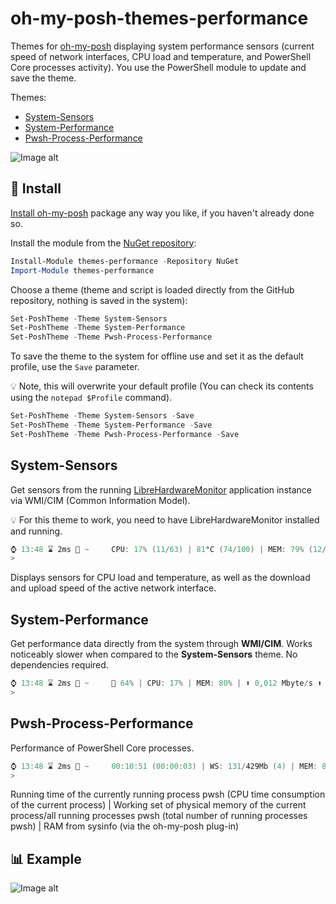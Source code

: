 # oh-my-posh-themes-performance

Themes for [oh-my-posh](https://github.com/jandedobbeleer/oh-my-posh) displaying system performance sensors (current speed of network interfaces, CPU load and temperature, and PowerShell Core processes activity). You use the PowerShell module to update and save the theme.

Themes:
- [System-Sensors](#system-sensors)
- [System-Performance](#system-performance)
- [Pwsh-Process-Performance](#pwsh-process-performance)

![Image alt](https://github.com/Lifailon/oh-my-posh-themes-performance/blob/rsa/image/Example.jpg)

## 🚀 Install

[Install oh-my-posh](https://ohmyposh.dev/docs/installation/windows) package any way you like, if you haven't already done so.

Install the module from the [NuGet repository](https://www.nuget.org/packages/themes-performance):

```PowerShell
Install-Module themes-performance -Repository NuGet
Import-Module themes-performance
```

Choose a theme (theme and script is loaded directly from the GitHub repository, nothing is saved in the system):

```PowerShell
Set-PoshTheme -Theme System-Sensors
Set-PoshTheme -Theme System-Performance
Set-PoshTheme -Theme Pwsh-Process-Performance
```

To save the theme to the system for offline use and set it as the default profile, use the `Save` parameter.

💡 Note, this will overwrite your default profile (You can check its contents using the `notepad $Profile` command).

```PowerShell
Set-PoshTheme -Theme System-Sensors -Save
Set-PoshTheme -Theme System-Performance -Save
Set-PoshTheme -Theme Pwsh-Process-Performance -Save
```

## System-Sensors

Get sensors from the running [LibreHardwareMonitor](https://github.com/LibreHardwareMonitor/LibreHardwareMonitor) application instance via WMI/CIM (Common Information Model).

💡 For this theme to work, you need to have LibreHardwareMonitor installed and running.

```PowerShell
⌚ 13:48 ⌛ 2ms 📁 ~     CPU: 17% (11/63) | 81°C (74/100) | MEM: 79% (12/15Gb) | ⬇ 0,032 Mbyte/s ⬆ 0,003 Mbyte/s
>
```

Displays sensors for CPU load and temperature, as well as the download and upload speed of the active network interface.

## System-Performance

Get performance data directly from the system through **WMI/CIM**. Works noticeably slower when compared to the **System-Sensors** theme. No dependencies required.

```PowerShell
⌚ 13:48 ⌛ 2ms 📁 ~     🔋 64% | CPU: 17% | MEM: 80% | ⬇ 0,012 Mbyte/s ⬆ 0,002 Mbyte/s
>
```

## Pwsh-Process-Performance

Performance of PowerShell Core processes.

```PowerShell
⌚ 13:48 ⌛ 2ms 📁 ~     00:10:51 (00:00:03) | WS: 131/429Mb (4) | MEM: 80% (12/15Gb)
>
```

Running time of the currently running process pwsh (CPU time consumption of the current process) | Working set of physical memory of the current process/all running processes pwsh (total number of running processes pwsh) | RAM from sysinfo (via the oh-my-posh plug-in)

## 📊 Example

![Image alt](https://github.com/Lifailon/oh-my-posh-themes-performance/blob/rsa/image/Example.gif)
